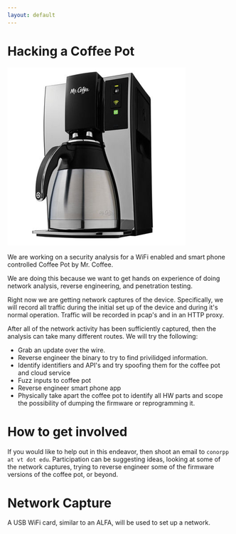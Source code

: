 ```yaml
---
layout: default
---
```



Hacking a Coffee Pot
====================

![Coffee pot](/images/coffeepot/coffeepot.jpg)

We are working on a security analysis for a WiFi enabled
and smart phone controlled Coffee Pot by Mr. Coffee.

We are doing this because we want to get hands on experience
of doing network analysis, reverse engineering, and penetration testing.

Right now we are getting network captures of the device. Specifically,
we will record all traffic during the initial set up of the device and 
during it's normal operation.  Traffic will be recorded in pcap's and in
an HTTP proxy.

After all of the network activity has been sufficiently captured, then
the analysis can take many different routes.  We will try the following:

* Grab an update over the wire.
* Reverse engineer the binary to try to find privilidged information.
* Identify identifiers and API's and try spoofing them for the coffee pot and cloud service
* Fuzz inputs to coffee pot
* Reverse engineer smart phone app
* Physically take apart the coffee pot to identify all HW parts and scope the possibility of dumping the firmware or reprogramming it.

How to get involved
===================
If you would like to help out in this endeavor, then shoot an email to `conorpp at vt dot edu`.
Participation can be suggesting ideas, looking at some of the network captures, trying to reverse
engineer some of the firmware versions of the coffee pot, or beyond.

Network Capture
===============

A USB WiFi card, similar to an ALFA, will be used to set up a network.



